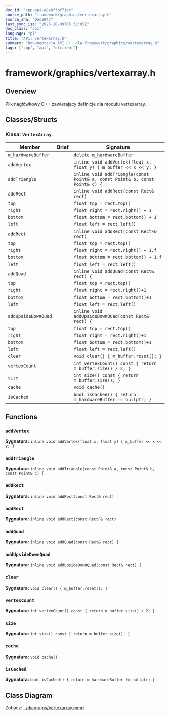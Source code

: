 ```yaml
---
doc_id: "cpp-api-a8a8f3bf71ec"
source_path: "framework/graphics/vertexarray.h"
source_sha: "05ca843"
last_sync_iso: "2025-10-09T05:38:05Z"
doc_class: "api"
language: "pl"
title: "API: vertexarray.h"
summary: "Dokumentacja API C++ dla framework/graphics/vertexarray.h"
tags: ["cpp", "api", "otclient"]
---
```


# framework/graphics/vertexarray.h

## Overview

Plik nagłówkowy C++ zawierający definicje dla modułu vertexarray.

## Classes/Structs

### Klasa: `VertexArray`

| Member | Brief | Signature |
|--------|-------|-----------|
| `m_hardwareBuffer` |  | `delete m_hardwareBuffer` |
| `addVertex` |  | `inline void addVertex(float x, float y) { m_buffer << x << y; }` |
| `addTriangle` |  | `inline void addTriangle(const Point& a, const Point& b, const Point& c) {` |
| `addRect` |  | `inline void addRect(const Rect& rect)` |
| `top` |  | `float top = rect.top()` |
| `right` |  | `float right = rect.right() + 1` |
| `bottom` |  | `float bottom = rect.bottom() + 1` |
| `left` |  | `float left = rect.left()` |
| `addRect` |  | `inline void addRect(const RectF& rect)` |
| `top` |  | `float top = rect.top()` |
| `right` |  | `float right = rect.right() + 1.f` |
| `bottom` |  | `float bottom = rect.bottom() + 1.f` |
| `left` |  | `float left = rect.left()` |
| `addQuad` |  | `inline void addQuad(const Rect& rect) {` |
| `top` |  | `float top = rect.top()` |
| `right` |  | `float right = rect.right()+1` |
| `bottom` |  | `float bottom = rect.bottom()+1` |
| `left` |  | `float left = rect.left()` |
| `addUpsideDownQuad` |  | `inline void addUpsideDownQuad(const Rect& rect) {` |
| `top` |  | `float top = rect.top()` |
| `right` |  | `float right = rect.right()+1` |
| `bottom` |  | `float bottom = rect.bottom()+1` |
| `left` |  | `float left = rect.left()` |
| `clear` |  | `void clear() { m_buffer.reset(); }` |
| `vertexCount` |  | `int vertexCount() const { return m_buffer.size() / 2; }` |
| `size` |  | `int size() const { return m_buffer.size(); }` |
| `cache` |  | `void cache()` |
| `isCached` |  | `bool isCached() { return m_hardwareBuffer != nullptr; }` |

## Functions

### `addVertex`

**Sygnatura:** `inline void addVertex(float x, float y) { m_buffer << x << y; }`

### `addTriangle`

**Sygnatura:** `inline void addTriangle(const Point& a, const Point& b, const Point& c) {`

### `addRect`

**Sygnatura:** `inline void addRect(const Rect& rect)`

### `addRect`

**Sygnatura:** `inline void addRect(const RectF& rect)`

### `addQuad`

**Sygnatura:** `inline void addQuad(const Rect& rect) {`

### `addUpsideDownQuad`

**Sygnatura:** `inline void addUpsideDownQuad(const Rect& rect) {`

### `clear`

**Sygnatura:** `void clear() { m_buffer.reset(); }`

### `vertexCount`

**Sygnatura:** `int vertexCount() const { return m_buffer.size() / 2; }`

### `size`

**Sygnatura:** `int size() const { return m_buffer.size(); }`

### `cache`

**Sygnatura:** `void cache()`

### `isCached`

**Sygnatura:** `bool isCached() { return m_hardwareBuffer != nullptr; }`

## Class Diagram

Zobacz: [../diagrams/vertexarray.mmd](../diagrams/vertexarray.mmd)
